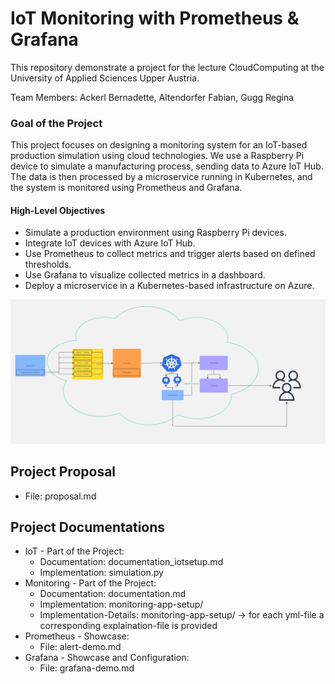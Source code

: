 # IoT Monitoring with Prometheus & Grafana
This repository demonstrate a project for the lecture CloudComputing at the University of Applied Sciences Upper Austria.  

Team Members: Ackerl Bernadette, Altendorfer Fabian, Gugg Regina
 
### Goal of the Project

This project focuses on designing a monitoring system for an IoT-based production simulation using cloud technologies. We use a Raspberry Pi device to simulate a manufacturing process, sending data to Azure IoT Hub. The data is then processed by a microservice running in Kubernetes, and the system is monitored using Prometheus and Grafana. 

#### High-Level Objectives

- Simulate a production environment using Raspberry Pi devices.
- Integrate IoT devices with Azure IoT Hub.
- Use Prometheus to collect metrics and trigger alerts based on defined thresholds.
- Use Grafana to visualize collected metrics in a dashboard.
- Deploy a microservice in a Kubernetes-based infrastructure on Azure.

!["Flowchart"](./screenshots/Flowchart.jpg)
## Project Proposal 
- File: proposal.md

## Project Documentations 
- IoT - Part of the Project:
  - Documentation: documentation_iotsetup.md
  - Implementation: simulation.py
- Monitoring - Part of the Project: 
  - Documentation: documentation.md
  - Implementation: monitoring-app-setup/
  - Implementation-Details: monitoring-app-setup/ -> for each yml-file a corresponding explaination-file is provided
- Prometheus - Showcase: 
  - File: alert-demo.md
- Grafana - Showcase and Configuration:
  - File: grafana-demo.md
